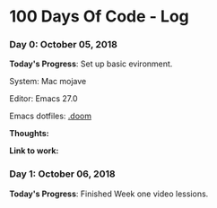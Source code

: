 # 100 Days Of Code - Log

### Day 0: October 05, 2018

**Today's Progress**: Set up basic evironment. 

System: Mac mojave

Editor: Emacs 27.0

Emacs dotfiles: [.doom]()

**Thoughts:**  

**Link to work:** 

### Day 1: October 06, 2018
**Today's Progress**: Finished Week one video lessions.

